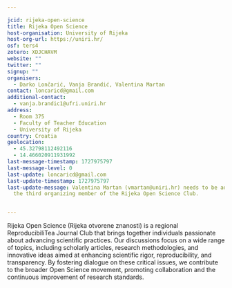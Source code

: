 ```yaml
---
    
jcid: rijeka-open-science
title: Rijeka Open Science
host-organisation: University of Rijeka
host-org-url: https://uniri.hr/
osf: ters4
zotero: XDJCHAVM
website: ""
twitter: ""
signup: ""
organisers:
  - Darko Lončarić, Vanja Brandić, Valentina Martan
contact: loncaricd@gmail.com
additional-contact:
  - vanja.brandic1@ufri.uniri.hr
address:
  - Room 375
  - Faculty of Teacher Education
  - University of Rijeka
country: Croatia
geolocation:
  - 45.32798112492116
  - 14.466020911931992
last-message-timestamp: 1727975797
last-message-level: 0
last-update: loncaricd@gmail.com
last-update-timestamp: 1727975797
last-update-message: Valentina Martan (vmartan@uniri.hr) needs to be added as
  the third organizing member of the Rijeka Open Science Club.


---
```


Rijeka Open Science (Rijeka otvorene znanosti) is a regional ReproducibiliTea Journal Club that brings together individuals passionate about advancing scientific practices. Our discussions focus on a wide range of topics, including scholarly articles, research methodologies, and innovative ideas aimed at enhancing scientific rigor, reproducibility, and transparency. By fostering dialogue on these critical issues, we contribute to the broader Open Science movement, promoting collaboration and the continuous improvement of research standards.
